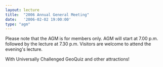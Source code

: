 ```yaml
---
layout: lecture
title:  "2006 Annual General Meeting"
date:   '2006-02-02 19:00:00'
type: "agm"
---
```

Please note that the AGM is for members only. AGM will start at 7.00 p.m. followed by the lecture at 7.30 p.m.  Visitors are welcome to attend the evening's lecture.

With Universally Challenged GeoQuiz and other attractions!